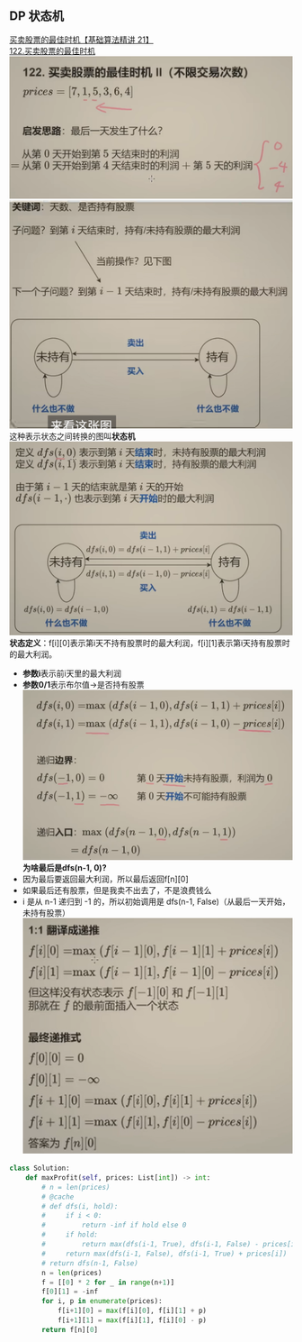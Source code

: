 ## DP 状态机
[买卖股票的最佳时机【基础算法精讲 21】](https://www.bilibili.com/video/BV1ho4y1W7QK?vd_source=ab8f6cb2a78f8a26a792e44477726c95&spm_id_from=333.788.videopod.sections)  
[122.买卖股票的最佳时机](https://leetcode.cn/problems/best-time-to-buy-and-sell-stock-ii/description/)
![](DP-Pictures/DP%20状态机-1.png)  
![](DP-Pictures/DP%20状态机-2.png)
这种表示状态之间转换的图叫**状态机**
![](DP-Pictures/DP%20状态机-3.png)  
**状态定义**：f[i][0]表示第i天不持有股票时的最大利润，f[i][1]表示第i天持有股票时的最大利润。  

- **参数i**表示前i天里的最大利润  
- **参数0/1**表示布尔值->是否持有股票  
![](DP-Pictures/DP%20状态机-4.png)  
**为啥最后是dfs(n-1, 0)?**  
- 因为最后要返回最大利润，所以最后返回f[n][0]  
- 如果最后还有股票，但是我卖不出去了，不是浪费钱么
- i 是从 n-1 递归到 -1 的，所以初始调用是 dfs(n-1, False)（从最后一天开始，未持有股票）
![](DP-Pictures/DP%20状态机-5.png)
```python
class Solution:
    def maxProfit(self, prices: List[int]) -> int:
        # n = len(prices)
        # @cache
        # def dfs(i, hold):
        #     if i < 0:
        #         return -inf if hold else 0
        #     if hold:
        #         return max(dfs(i-1, True), dfs(i-1, False) - prices[i])
        #     return max(dfs(i-1, False), dfs(i-1, True) + prices[i])
        # return dfs(n-1, False)
        n = len(prices)
        f = [[0] * 2 for _ in range(n+1)]
        f[0][1] = -inf
        for i, p in enumerate(prices):
            f[i+1][0] = max(f[i][0], f[i][1] + p)
            f[i+1][1] = max(f[i][1], f[i][0] - p)
        return f[n][0]
```